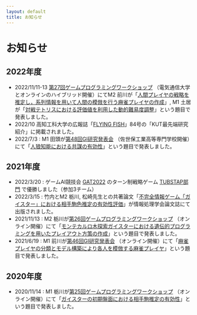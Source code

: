 ```yaml
---
layout: default
title: お知らせ
---
```

# お知らせ
## 2022年度
- 2022/11/11-13 [第27回ゲームプログラミングワークショップ](https://www.gi-ipsj.org/gpw/2022/) （電気通信大学とオンラインのハイブリッド開催）にてM2 前川が「[人間プレイヤの戦略を推定し，系列情報を用いて人間の模倣を行う麻雀プレイヤの作成](http://id.nii.ac.jp/1001/00221892/)」, M1 土居が「[対戦テトリスにおける評価値を利用した動的難易度調整](http://id.nii.ac.jp/1001/00221897/)」という題目で発表しました。
- 2022/10 高知工科大学の広報誌「[FLYING FISH](https://www.kochi-tech.ac.jp/about/public/media.html)」84号の「KUT最先端研究紹介」に掲載されました。
- 2022/7/3 : M1 田頭が[第48回GI研究発表会](http://www.ipsj.or.jp/kenkyukai/event/gi48.html) （佐世保工業高等専門学校開催）にて「[人狼知能における共謀の有効性](http://id.nii.ac.jp/1001/00218631/)」という題目で発表しました。

## 2021年度
- 2022/3/20 : ゲームAI競技会 [GAT2022](http://minerva.cs.uec.ac.jp/cgi-bin/gat_uec/wiki.cgi?page=%C2%E8%A3%B7%B2%F3GAT2022) のターン制戦略ゲーム [TUBSTAP部門](http://www.sasebo.ac.jp/~n_sato/competition_2022gat.html) で優勝しました（参加3チーム）
- 2022/3/15 : 竹内とM2 栃川, 松崎先生との共著論文「[不完全情報ゲーム「ガイスター」における相手駒色推定の有効性評価](http://id.nii.ac.jp/1001/00217475/)」が情報処理学会論文誌にて出版されました。
- 2021/11/13 : M2 栃川が[第26回ゲームプログラミングワークショップ](http://www.ipsj.or.jp/sig/gi/gpw/2021/) （オンライン開催）にて「[モンテカルロ木探索ガイスターにおける遺伝的プログラミングを用いたプレイアウト方策の作成](http://id.nii.ac.jp/1001/00213337/)」という題目で発表しました。
- 2021/6/19 : M1 前川が[第46回GI研究発表会](http://www.ipsj.or.jp/kenkyukai/event/gi46.html) （オンライン開催）にて「[麻雀プレイヤの分類とモデル構築により各人を模倣する麻雀プレイヤ](http://id.nii.ac.jp/1001/00211394/)」という題目で発表しました。

## 2020年度
- 2020/11/14 : M1 栃川が[第25回ゲームプログラミングワークショップ](http://www.ipsj.or.jp/sig/gi/gpw/2020/) （オンライン開催）にて「[ガイスターの初期盤面における相手駒推定の有効性](http://id.nii.ac.jp/1001/00207545/)」という題目で発表しました。
